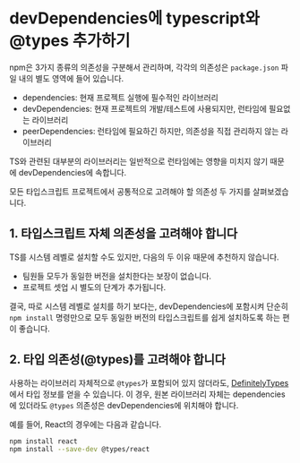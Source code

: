 # devDependencies에 typescript와 @types 추가하기

npm은 3가지 종류의 의존성을 구분해서 관리하며, 각각의 의존성은 `package.json` 파일 내의 별도 영역에 들어 있습니다.

- dependencies: 현재 프로젝트 실행에 필수적인 라이브러리
- devDependencies: 현재 프로젝트의 개발/테스트에 사용되지만, 런타임에 필요없는 라이브러리
- peerDependencies: 런타임에 필요하긴 하지만, 의존성을 직접 관리하지 않는 라이브러리

TS와 관련된 대부분의 라이브러리는 일반적으로 런타임에는 영향을 미치지 않기 때문에 devDependencies에 속합니다.

모든 타입스크립트 프로젝트에서 공통적으로 고려해야 할 의존성 두 가지를 살펴보겠습니다.

## 1. 타입스크립트 자체 의존성을 고려해야 합니다

TS를 시스템 레벨로 설치할 수도 있지만, 다음의 두 이유 때문에 추천하지 않습니다.

- 팀원들 모두가 동일한 버전을 설치한다는 보장이 없습니다.
- 프로젝트 셋업 시 별도의 단계가 추가됩니다.

결국, 따로 시스템 레벨로 설치를 하기 보다는, devDependencies에 포함시켜 단순히 `npm install` 명령만으로 모두 동일한 버전의 타입스크립트를 쉽게 설치하도록 하는 편이 좋습니다.

## 2. 타입 의존성(@types)를 고려해야 합니다

사용하는 라이브러리 자체적으로 `@types`가 포함되어 있지 않더라도, [DefinitelyTypes](https://github.com/DefinitelyTyped/DefinitelyTyped)에서 타입 정보를 얻을 수 있습니다.
이 경우, 원본 라이브러리 자체는 dependencies에 있더라도 `@types` 의존성은 devDependencies에 위치해야 합니다.

예를 들어, React의 경우에는 다음과 같습니다.

```zsh
npm install react
npm install --save-dev @types/react
```
